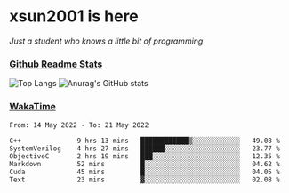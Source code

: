 # xsun2001 is here

*Just a student who knows a little bit of programming*

### [Github Readme Stats](https://github.com/anuraghazra/github-readme-stats)

![Top Langs](https://github-readme-stats.vercel.app/api/top-langs/?username=xsun2001&layout=compact&theme=radical) ![Anurag's GitHub stats](https://github-readme-stats.vercel.app/api?username=xsun2001&show_icons=true&theme=radical)

### [WakaTime](https://wakatime.com)

<!--START_SECTION:waka-->

```text
From: 14 May 2022 - To: 21 May 2022

C++              9 hrs 13 mins   ████████████▒░░░░░░░░░░░░   49.08 %
SystemVerilog    4 hrs 27 mins   ██████░░░░░░░░░░░░░░░░░░░   23.77 %
ObjectiveC       2 hrs 19 mins   ███░░░░░░░░░░░░░░░░░░░░░░   12.35 %
Markdown         52 mins         █░░░░░░░░░░░░░░░░░░░░░░░░   04.62 %
Cuda             45 mins         █░░░░░░░░░░░░░░░░░░░░░░░░   04.05 %
Text             23 mins         ▓░░░░░░░░░░░░░░░░░░░░░░░░   02.08 %
```

<!--END_SECTION:waka-->
